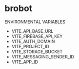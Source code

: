 # brobot

ENVIRONMENTAL VARIABLES

 - VITE_API_BASE_URL
 - VITE_FIREBASE_API_KEY
 - VITE_AUTH_DOMAIN
 - VITE_PROJECT_ID
 - VITE_STORAGE_BUCKET
 - VITE_MESSAGING_SENDER_ID
 - VITE_APP_ID
